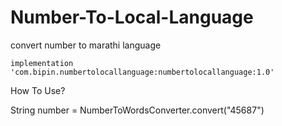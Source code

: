 # Number-To-Local-Language
convert number to marathi language

`implementation 'com.bipin.numbertolocallanguage:numbertolocallanguage:1.0'`

How To Use?

String number = NumberToWordsConverter.convert("45687")
